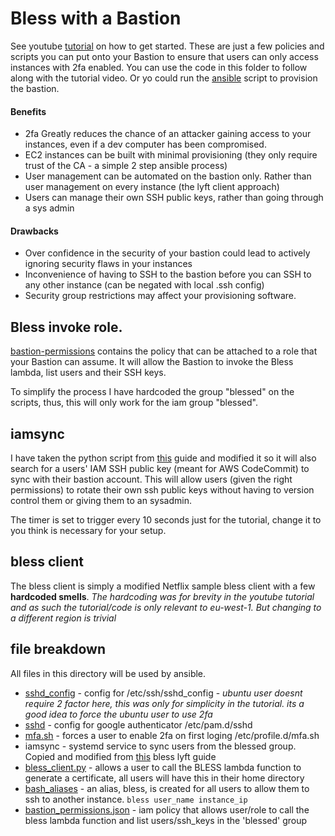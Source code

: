 # Bless with a Bastion
See youtube [tutorial](https://www.youtube.com/watch?v=8w0KWB8Bjvs) on how to get started. 
These are just a few policies and scripts you can put onto your Bastion to ensure that users can only access instances with 2fa enabled. You can use the code in this folder to follow along with the tutorial video. Or yo could run the [ansible](ansible) script to provision the bastion.

#### Benefits 
* 2fa Greatly reduces the chance of an attacker gaining access to your instances, even if a dev computer has been compromised.
* EC2 instances can be built with minimal provisioning (they only require trust of the CA - a simple 2 step ansible process)
* User management can be automated on the bastion only. Rather than user management on every instance (the lyft client approach)
* Users can manage their own SSH public keys, rather than going through a sys admin

#### Drawbacks
* Over confidence in the security of your bastion could lead to actively ignoring security flaws in your instances
* Inconvenience of having to SSH to the bastion before you can SSH to any other instance (can be negated with local .ssh config)
* Security group restrictions may affect your provisioning software.

## Bless invoke role.
[bastion-permissions](bastion-permissions.json) contains the policy that can be attached to a role that your Bastion can assume. It will allow the Bastion to invoke the Bless lambda, list users and their SSH keys.

To simplify the process I have hardcoded the group "blessed" on the scripts, thus, this will only work for the iam group "blessed".

## iamsync
I have taken the python script from [this](https://www.tastycidr.net/a-practical-guide-to-deploying-netflixs-bless-certificate-authority/) guide and modified it so it will also search for a users' IAM SSH public key (meant for AWS CodeCommit) to sync with their bastion account. This will allow users (given the right permissions) to rotate their own ssh public keys without having to version control them or giving them to an sysadmin.

The timer is set to trigger every 10 seconds just for the tutorial, change it to you think is necessary for your setup.

## bless client
The bless client is simply a modified Netflix sample bless client with a few <b>hardcoded smells</b>. _The hardcoding was for brevity in the youtube tutorial and as such the tutorial/code is only relevant to eu-west-1. But changing to a different region is trivial_

## file breakdown
All files in this directory will be used by ansible.
* [sshd_config](sshd_config) - config for /etc/ssh/sshd_config - _ubuntu user doesnt require 2 factor here, this was only for simplicity in the tutorial. its a good idea to force the ubuntu user to use 2fa_
* [sshd](sshd) - config for google authenticator /etc/pam.d/sshd
* [mfa.sh](mfa.sh) - forces a user to enable 2fa on first loging /etc/profile.d/mfa.sh
* iamsync - systemd service to sync users from the blessed group. Copied and modified from [this](https://www.tastycidr.net/a-practical-guide-to-deploying-netflixs-bless-certificate-authority/) bless lyft guide
* [bless_client.py](bless_client.py) - allows a user to call the BLESS lambda function to generate a certificate, all users will have this in their home directory
* [bash_aliases](bash_aliases) - an alias, bless, is created for all users to allow them to ssh to another instance. `bless user_name instance_ip`
* [bastion_permissions.json](bastion_permissions.json) - iam policy that allows user/role to call the bless lambda function and list users/ssh_keys in the 'blessed' group
